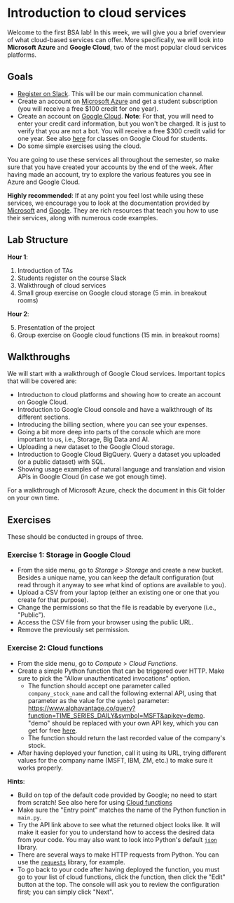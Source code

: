 # Introduction to cloud services

Welcome to the first BSA lab! In this week, we will give you a brief overview of what cloud-based services can offer. More specifically, we will look into **Microsoft Azure** and **Google Cloud**, two of the most popular cloud services platforms.

## Goals

* [Register on Slack](https://join.slack.com/t/bigscaleanalytics2021/shared_invite/zt-kwpnsx1t-bIpVtJfzw6N_82CNFI2jHQ). This will be our main communication channel.
* Create an account on [Microsoft Azure](https://azure.microsoft.com/en-us/free/students/) and get a student subscription (you will receive a free $100 credit for one year).
* Create an account on [Google Cloud](https://cloud.google.com). **Note**: For that, you will need to enter your credit card information, but you won't be charged. It is just to verify that you are not a bot. You will receive a free $300 credit valid for one year. See also [here](https://edu.google.com/programs/students/?modal_active=none) for classes on Google Cloud for students.
* Do some simple exercises using the cloud.

You are going to use these services all throughout the semester, so make sure that you have created your accounts by the end of the week. After having made an account, try to explore the various features you see in Azure and Google Cloud.

**Highly recommended**: If at any point you feel lost while using these services, we encourage you to look at the documentation provided by [Microsoft](https://docs.microsoft.com/en-us/learn/) and [Google](https://cloud.google.com/docs). They are rich resources that teach you how to use their services, along with numerous code examples.

## Lab Structure

**Hour 1**:

1. Introduction of TAs
2. Students register on the course Slack
3. Walkthrough of cloud services
4. Small group exercise on Google cloud storage (5 min. in breakout rooms)

**Hour 2**:

5. Presentation of the project
6. Group exercise on Google cloud functions (15 min. in breakout rooms)

## Walkthroughs

We will start with a walkthrough of Google Cloud services. Important topics that will be covered are:

* Introductιon to cloud platforms and showing how to create an account on Google Cloud.
* Introduction to Google Cloud console and have a walkthrough of its different sections.
* Introducing the billing section, where you can see your expenses.
* Going a bit more deep into parts of the console which are more important to us, i.e., Storage, Big Data and AI.
* Uploading a new dataset to the Google Cloud storage.
* Introduction to Google Cloud BigQuery. Query a dataset you uploaded (or a public dataset) with SQL.
* Showing usage examples of natural language and translation and vision APIs in Google Cloud (in case we got enough time).

For a walkthrough of Microsoft Azure, check the document in this Git folder on your own time.

## Exercises
These should be conducted in groups of three.

### Exercise 1: Storage in Google Cloud

* From the side menu, go to _Storage_ > _Storage_ and create a new bucket. Besides a unique name, you can keep the default configuration (but read through it anyway to see what kind of options are available to you).
* Upload a CSV from your laptop (either an existing one or one that you create for that purpose).
* Change the permissions so that the file is readable by everyone (i.e., "Public").
* Access the CSV file from your browser using the public URL.
* Remove the previously set permission.

### Exercise 2: Cloud functions

* From the side menu, go to _Compute_ > _Cloud Functions_.
* Create a simple Python function that can be triggered over HTTP. Make sure to pick the "Allow unauthenticated invocations" option.
   * The function should accept one parameter called `company_stock_name` and call the following external API, using that parameter as the value for the `symbol` parameter: https://www.alphavantage.co/query?function=TIME_SERIES_DAILY&symbol=MSFT&apikey=demo. "demo" should be replaced with your own API key, which you can get for free [here](https://www.alphavantage.co/support/#api-key).
   * The function should return the last recorded value of the company's stock.
* After having deployed your function, call it using its URL, trying different values for the company name (MSFT, IBM, ZM, etc.) to make sure it works properly.

**Hints**:
* Build on top of the default code provided by Google; no need to start from scratch! See also here for using [Cloud functions](https://www.youtube.com/watch?v=sqd6n-V7LTI)
* Make sure the "Entry point" matches the name of the Python function in `main.py`.
* Try the API link above to see what the returned object looks like. It will make it easier for you to understand how to access the desired data from your code. You may also want to look into Python's default [`json`](https://docs.python.org/3/library/json.html) library.
* There are several ways to make HTTP requests from Python. You can use the [`requests`](https://requests.readthedocs.io/en/master/) library, for example.
* To go back to your code after having deployed the function, you must go to your list of cloud functions, click the function, then click the "Edit" button at the top. The console will ask you to review the configuration first; you can simply click "Next".
